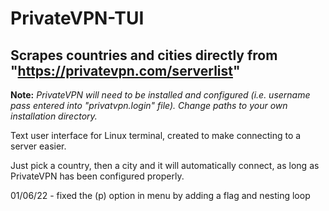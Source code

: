 # PrivateVPN-TUI

## Scrapes countries and cities directly from "https://privatevpn.com/serverlist"

**Note:** *PrivateVPN will need to be installed and configured (i.e. username pass entered into "privatvpn.login" file). Change paths to your own installation directory.*

Text user interface for Linux terminal, created to make connecting to a server easier.

Just pick a country, then a city and it will automatically connect, as long as PrivateVPN has been configured properly.

01/06/22 - fixed the (p) option in menu by adding a flag and nesting loop


